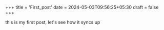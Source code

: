 +++
title = 'First_post'
date = 2024-05-03T09:56:25+05:30
draft = false
+++

this is my first post, let's see how it syncs up
